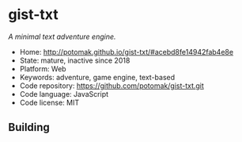 # gist-txt

_A minimal text adventure engine._

- Home: http://potomak.github.io/gist-txt/#acebd8fe14942fab4e8e
- State: mature, inactive since 2018
- Platform: Web
- Keywords: adventure, game engine, text-based
- Code repository: https://github.com/potomak/gist-txt.git
- Code language: JavaScript
- Code license: MIT

## Building

